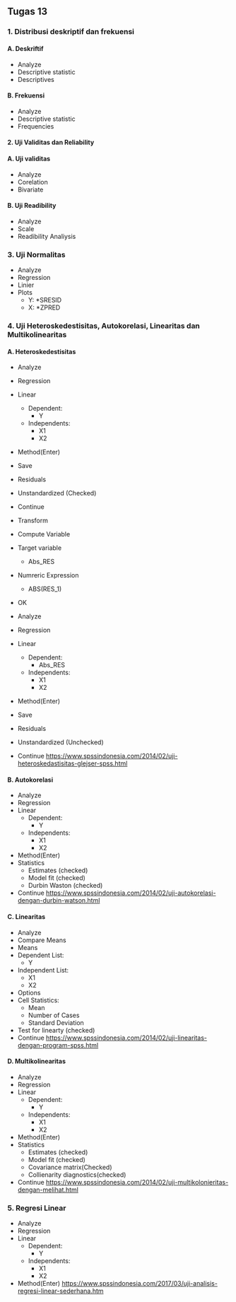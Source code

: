 ## Tugas 13

### 1. Distribusi deskriptif dan frekuensi
  #### A.  Deskriftif
   - Analyze
   - Descriptive statistic
   - Descriptives

  #### B. Frekuensi
   - Analyze
   - Descriptive statistic
   - Frequencies



#### 2. Uji Validitas dan Reliability
  #### A.  Uji validitas
   - Analyze
   - Corelation
   - Bivariate

  #### B.  Uji Readibility
   - Analyze
   - Scale
   - Readibility Analiysis



### 3. Uji Normalitas
  - Analyze
  - Regression
  - Linier
  - Plots
    - Y: \*SRESID
    - X: \*ZPRED
    

### 4. Uji Heteroskedestisitas, Autokorelasi, Linearitas dan Multikolinearitas
 #### A. Heteroskedestisitas
   - Analyze
   - Regression
   - Linear
     - Dependent:
       - Y
     - Independents:
       - X1
       - X2
   - Method(Enter)
   - Save
   - Residuals
   - Unstandardized (Checked)
   - Continue
   
   - Transform
   - Compute Variable
   - Target variable 
     - Abs_RES
   - Numreric Expression
     - ABS(RES_1)
   - OK
   
   - Analyze
   - Regression
   - Linear
     - Dependent:
       - Abs_RES
     - Independents:
       - X1
       - X2
   - Method(Enter)
   - Save
   - Residuals
   - Unstandardized (Unchecked)
   - Continue
 <a href="https://www.spssindonesia.com/2014/02/uji-heteroskedastisitas-glejser-spss.html">https://www.spssindonesia.com/2014/02/uji-heteroskedastisitas-glejser-spss.html</a>

 #### B. Autokorelasi
   - Analyze
   - Regression
   - Linear
     - Dependent:
       - Y
     - Independents:
       - X1
       - X2
   - Method(Enter)
   - Statistics
     - Estimates (checked)
     - Model fit (checked)
     - Durbin Waston (checked)
   - Continue
 <a href="https://www.spssindonesia.com/2014/02/uji-autokorelasi-dengan-durbin-watson.html">https://www.spssindonesia.com/2014/02/uji-autokorelasi-dengan-durbin-watson.html</a>

 #### C. Linearitas
 - Analyze
 - Compare Means
 - Means
 - Dependent List:
   - Y
 - Independent List:
   - X1
   - X2
 - Options
 - Cell Statistics:
   - Mean
   - Number of Cases
   - Standard Deviation
 - Test for linearty (checked)
 - Continue
  <a href="https://www.spssindonesia.com/2014/02/uji-linearitas-dengan-program-spss.html">https://www.spssindonesia.com/2014/02/uji-linearitas-dengan-program-spss.html</a>
  
 #### D. Multikolinearitas
   - Analyze
   - Regression
   - Linear
     - Dependent:
       - Y
     - Independents:
       - X1
       - X2
   - Method(Enter)
   - Statistics
     - Estimates (checked)
     - Model fit (checked)
     - Covariance matrix(Checked)
     - Collienarity diagnostics(checked)
   - Continue
 <a href="https://www.spssindonesia.com/2014/02/uji-multikolonieritas-dengan-melihat.html">https://www.spssindonesia.com/2014/02/uji-multikolonieritas-dengan-melihat.html</a>


### 5. Regresi Linear
   - Analyze
   - Regression
   - Linear
     - Dependent:
       - Y
     - Independents:
       - X1
       - X2
   - Method(Enter)
   <a href="https://www.spssindonesia.com/2017/03/uji-analisis-regresi-linear-sederhana.html">https://www.spssindonesia.com/2017/03/uji-analisis-regresi-linear-sederhana.htm</a>